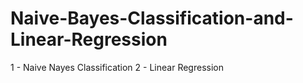 # Naive-Bayes-Classification-and-Linear-Regression
1 - Naive Nayes Classification
2 - Linear Regression
